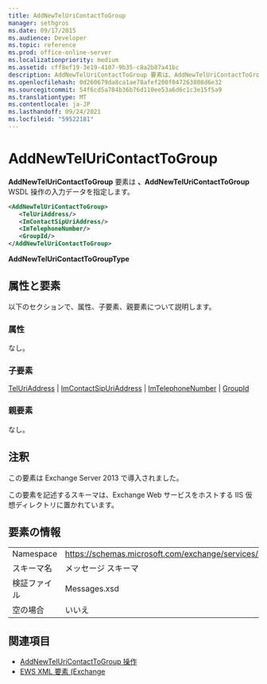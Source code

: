 ```yaml
---
title: AddNewTelUriContactToGroup
manager: sethgros
ms.date: 09/17/2015
ms.audience: Developer
ms.topic: reference
ms.prod: office-online-server
ms.localizationpriority: medium
ms.assetid: cff8ef19-3e19-4107-9b35-c8a2b87a41bc
description: AddNewTelUriContactToGroup 要素は、AddNewTelUriContactToGroup WSDL 操作の入力データを指定します。
ms.openlocfilehash: 0d260679da8ca1ae78afef200f047263808d6e32
ms.sourcegitcommit: 54f6cd5a704b36b76d110ee53a6d6c1c3e15f5a9
ms.translationtype: MT
ms.contentlocale: ja-JP
ms.lasthandoff: 09/24/2021
ms.locfileid: "59522181"
---
```

# <a name="addnewteluricontacttogroup"></a>AddNewTelUriContactToGroup

**AddNewTelUriContactToGroup** 要素は **、AddNewTelUriContactToGroup** WSDL 操作の入力データを指定します。 
  
```XML
<AddNewTelUriContactToGroup>
   <TelUriAddress/>
   <ImContactSipUriAddress/>
   <ImTelephoneNumber/>
   <GroupId/>
</AddNewTelUriContactToGroup>
```

 **AddNewTelUriContactToGroupType**
## <a name="attributes-and-elements"></a>属性と要素

以下のセクションで、属性、子要素、親要素について説明します。
  
### <a name="attributes"></a>属性

なし。
  
### <a name="child-elements"></a>子要素

[TelUriAddress](teluriaddress.md)  | [ImContactSipUriAddress](imcontactsipuriaddress.md)  | [ImTelephoneNumber](imtelephonenumber.md)  | [GroupId](groupid.md)
  
### <a name="parent-elements"></a>親要素

なし。
  
## <a name="remarks"></a>注釈

この要素は Exchange Server 2013 で導入されました。
  
この要素を記述するスキーマは、Exchange Web サービスをホストする IIS 仮想ディレクトリに置かれています。
  
## <a name="element-information"></a>要素の情報

|||
|:-----|:-----|
|Namespace  <br/> |https://schemas.microsoft.com/exchange/services/2006/messages  <br/> |
|スキーマ名  <br/> |メッセージ スキーマ  <br/> |
|検証ファイル  <br/> |Messages.xsd  <br/> |
|空の場合  <br/> |いいえ  <br/> |
   
## <a name="see-also"></a>関連項目

- [AddNewTelUriContactToGroup 操作](addnewteluricontacttogroup-operation.md)
- [EWS XML 要素 (Exchange](ews-xml-elements-in-exchange.md)

